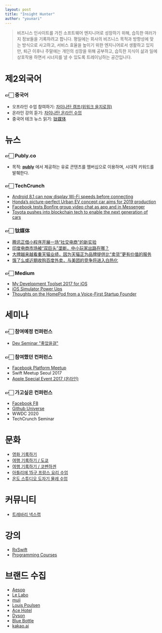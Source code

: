 ```yaml
---
layout: post
title: "Insight Hunter"
author: "younari"
---
```


> 비즈니스 인사이트를 가진 소프트웨어 엔지니어로 성장하기 위해, 습득한 여러가지 정보들을 기록하려고 합니다. 평일에는 회사의 비즈니스 목적과 방향성에 맞는 방식으로 사고하고, 서비스 효율을 높이기 위한 엔지니어로서 생활하고 있지만, 퇴근 이후나 주말에는 개인의 성장을 위해 공부하고, 습득한 지식이 삶과 일에 상호작용 하면서 시너지를 낼 수 있도록 트레이닝하는 공간입니다.


# 제2외국어

### 👉🏻 중국어
- 오프라인 수업 참여하기: [차이나탄 캠프(위워크 을지로점)](http://camp.chinatan.co.kr/)
- 온라인 강의 듣기: [차이나탄 온라인 수업](https://www.chinatan.co.kr/)
- 중국어 테크 뉴스 읽기: [钛媒体](http://www.tmtpost.com)

# 뉴스

### 👉🏻 Publy.co
- 목적: **[publy](https://publy.co)** 에서 제공하는 유료 콘텐츠를 멤버십으로 이용하며, 시대적 키워드를 발췌한다.

### 👉🏻 TechCrunch
- [Android 8.1 can now display Wi-Fi speeds before connecting](http://bit.ly/2DZ1tA5?cc=ffc63f4f302979623ec9e8a82d6db2a5)
- [Honda’s picture-perfect Urban EV concept car aims for 2019 production](https://techcrunch.com/2017/09/12/hondas-picture-perfect-urban-ev-concept-car-aims-for-2019-production/?utm_source=tcfbpage&sr_share=facebook)
- [Facebook tests Bonfire group video chat as app and in Messenger](https://techcrunch.com/2017/09/13/facebook-tries-its-hand-at-group-video-chat-with-bonfire/)
- [Toyota pushes into blockchain tech to enable the next generation of cars](http://social.techcrunch.com/2017/05/22/toyota-pushes-into-blockchain-tech-to-enable-the-next-generation-of-cars/)

### 👉🏻 钛媒体
- [腾讯正借小程序开展一场“社交电商”的新实验](http://www.tmtpost.com/2760410.html)
- [印度电商市场被“双巨头”垄断，中小玩家出路在哪？](http://www.tmtpost.com/2758281.html)
- [大牌越来越看重天猫业绩，因为天猫正为品牌提供比“卖货”更有价值的服务](http://www.tmtpost.com/2749342.html)
- [饿了么或近期收购百度外卖，与美团的竞争将进入白热化](http://www.tmtpost.com/2755632.html)

### 👉🏻 Medium
- [My Development Toolset 2017 for iOS](https://medium.com/ios-os-x-development/my-development-toolset-2017-for-ios-7c0758e3e5ce)
- [iOS Simulator Power Ups](https://medium.com/the-traveled-ios-developers-guide/ios-simulator-power-ups-407060863b3c)
- [Thoughts on the HomePod from a Voice-First Startup Founder](https://medium.com/vui-magazine/thoughts-on-the-homepod-from-a-voice-first-startup-founder-c67f344eb344)

# 세미나
### 👉🏻 참여예정 컨퍼런스
- [Dev Seminar "좋았을걸"](http://www.fastcampus.co.kr/dev_seminar_dev1801/)

### 👉🏻 참여했던 컨퍼런스
- [Facebook Platform Meetup](https://younari.github.io/2017-11-05/FacebookPlatform)
- Swift Meetup Seoul 2017
- [Apple Special Event 2017 (온라인)](https://younari.github.io/2017-09-12/AppleEvents2017)

### 👉🏻 가고싶은 컨퍼런스
- [Facebook F8](https://www.f8.com)
- [Github Universe](https://githubuniverse.com/speakers/)
- WWDC 2020
- TechCrunch Seminar

# 문화
- [영화 기록하기](https://watcha.net/v2/users/ZQqYZqUuvNvD)
- [여행 기록하기 / 도쿄](https://milkyway1592.blog.me)
- [여행 기록하기 / 코펜하겐](http://www.ssgblog.com/1784)
- [아틀리에 15구 프랑스 요리 수업](https://milkyway1592.blog.me)
- [온도 스튜디오 도자기 물레 수업](https://milkyway1592.blog.me)

# 커뮤니티
- [트레바리 넥스랩](http://trevari.co.kr/clubs/467)

# 강의
- [RxSwift](https://brunch.co.kr/@younari/5)
- [Programming Courses](https://younari.github.io/Edu/)

# 브랜드 수집
- [Aesop](https://www.aesop.com/kr/)
- [Le Labo](https://lelabofragrances.com)
- [muji](https://www.muji.net)
- [Louis Poulsen](https://www.louispoulsen.com/asia/frontpage/)
- [Ace Hotel](http://www.acehotel.com)
- [Dyson](https://www.dyson.com/en.html)
- [Blue Bottle](https://bluebottlecoffee.com)
- [kakao.ai](https://kakao.ai)
